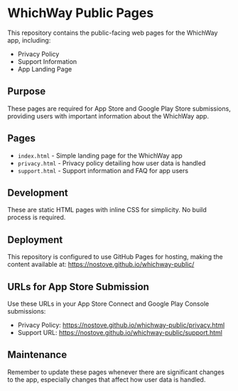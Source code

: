 # WhichWay Public Pages

This repository contains the public-facing web pages for the WhichWay app, including:

- Privacy Policy
- Support Information
- App Landing Page

## Purpose

These pages are required for App Store and Google Play Store submissions, providing users with important information about the WhichWay app.

## Pages

- `index.html` - Simple landing page for the WhichWay app
- `privacy.html` - Privacy policy detailing how user data is handled
- `support.html` - Support information and FAQ for app users

## Development

These are static HTML pages with inline CSS for simplicity. No build process is required.

## Deployment

This repository is configured to use GitHub Pages for hosting, making the content available at:
https://nostove.github.io/whichway-public/

## URLs for App Store Submission

Use these URLs in your App Store Connect and Google Play Console submissions:

- Privacy Policy: https://nostove.github.io/whichway-public/privacy.html
- Support URL: https://nostove.github.io/whichway-public/support.html

## Maintenance

Remember to update these pages whenever there are significant changes to the app, especially changes that affect how user data is handled.
